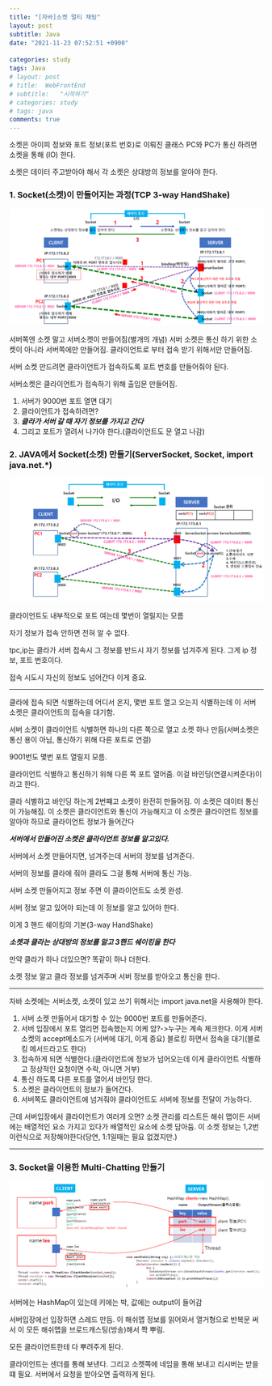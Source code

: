 ```yaml
---
title: "[자바]소켓 멀티 채팅"
layout: post
subtitle: Java
date: "2021-11-23 07:52:51 +0900"

categories: study
tags: Java
# layout: post
# title:  WebFrontEnd
# subtitle:   "시작하기"
# categories: study
# tags: java
comments: true
---
```



소켓은 아이피 정보와 포트 정보(포트 번호)로 이뤄진 클래스
PC와 PC가 통신 하려면 소켓을 통해 (IO) 한다.

소켓은 데이터 주고받아야 해서 각 소켓은 상대방의 정보를 알아야 한다.


### 1. Socket(소켓)이 만들어지는 과정(TCP 3-way HandShake)
![20220319_190052](/assets/20220319_190052.png)

서버쪽엔 소켓 말고 서버소켓이 만들어짐(별개의 개념)
서버 소켓은 통신 하기 위한 소켓이 아니라 서버쪽에만 만들어짐.
클라이언트로 부터 접속 받기 위해서만 만들어짐.

서버 소켓 만드려면 클라이언트가 접속하도록 포트 번호를 만들어줘야 된다.

서버소켓은 클라이언트가 접속하기 위해 출입문 만들어짐.

1. 서버가 9000번 포트 열면 대기
2. 클라이언트가 접속하려면?
3. ***클라가 서버 갈 때 자기 정보를 가지고 간다***
4. 그리고 포트가 열려서 나가야 한다.(클라이언트도 문 열고 나감)



### 2. JAVA에서 Socket(소켓) 만들기(ServerSocket, Socket, import java.net.*)
![20220319_190103](/assets/20220319_190103.png)

클라이언트도 내부적으로 포트 여는데 몇번이 열릴지는 모름

자기 정보가 접속 안하면 전혀 알 수 없다.

tpc,ip는 클라가 서버 접속시 그 정보를 반드시 자기 정보를 넘겨주게 된다. 그게 ip 정보, 포트 번호이다.

접속 시도시 자신의 정보도 넘어간다 이게 중요.

----

클라에 접속 되면 식별하는데 어디서 온지, 몇번 포트 열고 오는지 식별하는데 이 서버 소켓은 클라이언트의 접속을 대기함.

서버 소켓이 클라이언트 식별하면 하나의 다른 쪽으로 열고 소켓 하나 만듬(서버소켓은 통신 용이 아님, 통신하기 위해 다른 포트로 연결)

9001번도 몇번 포트 열릴지 모름.

클라이언트 식별하고 통신하기 위해 다른 쪽 포트 열어줌.
이걸 바인딩(연결시켜준다)이라고 한다.


클라 식별하고 바인딩 하는게 2번쨰고 소켓이 완전히 만들어짐.
이 소켓은 데이터 통신이 가능해짐.
이 소켓은 클라이언트와 통신이 가능해지고 이 소켓은 클라이언트 정보를 알아야 하므로 클라이언트 정보가 들어간다

***서버에서 만들어진 소켓은 클라이언트 정보를 알고있다.***

서버에서 소켓 만들어지면, 넘겨주는데 서버의 정보를 넘겨준다.

서버의 정보를 클라에 줘야 클라도 그걸 통해 서버에 통신 가능.

서버 소켓 만들어지고 정보 주면 이 클라이언트도 소켓 완성.

서버 정보 알고 있어야 되는데 이 정보를 알고 있어야 한다.

이게 3 핸드 쉐이킹의 기본(3-way HandShake)


***소켓과 클라는 상대방의 정보를 알고 3핸드 쉐이킹을 한다***

만약 클라가 하나 더있으면? 똑같이 하나 더한다.

소켓 정보 알고 클라 정보를 넘겨주며 서버 정보를 받아오고 통신을 한다.

----


자바 소켓에는 서버소켓, 소켓이 있고 쓰기 위해서는 import java.net을 사용해야 한다.


1. 서버 소켓 만들어서 대기할 수 있는 9000번 포트를 만들어준다.
2. 서버 입장에서 포트 열리면 접속했는지 어케 암?->누구는 계속 체크한다. 이게 서버소켓의 accept메소드가 (서버에 대기, 이게 중요)  블로킹 하면서 접속을 대기(블로킹 메서드라고도 한다)
3. 접속하게 되면 식별한다.(클라이언트에 정보가 넘어오는데 이게 클라이언트 식별하고 정상적인 요청이면 수락, 아니면 거부)
4. 통신 하도록 다른 포트를 열어서 바인딩 한다.
5. 소켓은 클라이언트의 정보가 들어간다.
6. 서버쪽도 클라이언트에 넘겨줘야 클라이언트도 서버에 정보를 전달이 가능하다.


근데 서버입장에서 클라이언트가 여러개 오면?
소켓 관리를 리스트든 해쉬 맵이든 서버에는 배열적인 요소 가지고 있다가 배열적인 요소에 소켓 담아둠.
이 소켓 정보는 1,2번 이런식으로 저장해야한다(당연, 1:1일때는 필요 없겠지만.)

----



### 3. Socket을 이용한 Multi-Chatting 만들기

![20220319_191054](/assets/20220319_191054.png)

서버에는 HashMap이 있는데 키에는 박, 값에는 output이 들어감

서버입장에선 입장하면 스레드 만듬. 이 해쉬맵 정보를 읽어와서 열거형으로 반복문 써서 이 모든 해쉬맵을 브로드캐스팅(방송)해서 쫙 뿌림.

모든 클라이언트한테 다 뿌려주게 된다.

클라이언트는 센더를 통해 보낸다. 그리고 소켓쪽에 네임을 통해 보내고
리시버는 받을 떄 필요. 서버에서 요청을 받아오면 출력하게 된다.
